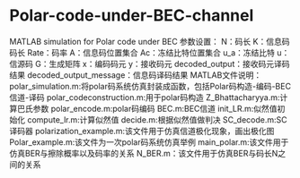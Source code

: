 # Polar-code-under-BEC-channel
MATLAB simulation for Polar code under BEC
参数设置：
N：码长
K：信息码码长
Rate：码率
A：信息码位置集合
Ac：冻结比特位置集合
u_a：冻结比特
u：信源码
G：生成矩阵
x：编码码元
y：接收码元
decoded_output：接收码元译码结果
decoded_output_message：信息码译码结果
MATLAB文件说明：
polar_simulation.m:将polar码系统仿真封装成函数，包括Polar码构造-编码-BEC信道-译码
polar_codeconstruction.m:用于polar码构造
Z_Bhattacharyya.m:计算巴氏参数
polar_encode.m:polar码编码
BEC.m:BEC信道
init_LR.m:似然值初始化
compute_lr.m:计算似然值
decide.m:根据似然值做判决
SC_decode.m:SC译码器
polarization_example.m:该文件用于仿真信道极化现象，画出极化图
Polar_example.m:该文件为一次polar码系统仿真举例
main_polar.m:该文件用于仿真BER与擦除概率以及码率的关系
N_BER.m：该文件用于仿真BER与码长N之间的关系
